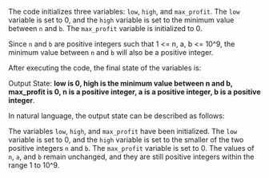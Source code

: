 The code initializes three variables: `low`, `high`, and `max_profit`. The `low` variable is set to 0, and the `high` variable is set to the minimum value between `n` and `b`. The `max_profit` variable is initialized to 0.

Since `n` and `b` are positive integers such that 1 <= n, a, b <= 10^9, the minimum value between `n` and `b` will also be a positive integer.

After executing the code, the final state of the variables is:

Output State: **low is 0, high is the minimum value between n and b, max_profit is 0, n is a positive integer, a is a positive integer, b is a positive integer**.

In natural language, the output state can be described as follows:

The variables `low`, `high`, and `max_profit` have been initialized. The `low` variable is set to 0, and the `high` variable is set to the smaller of the two positive integers `n` and `b`. The `max_profit` variable is set to 0. The values of `n`, `a`, and `b` remain unchanged, and they are still positive integers within the range 1 to 10^9.